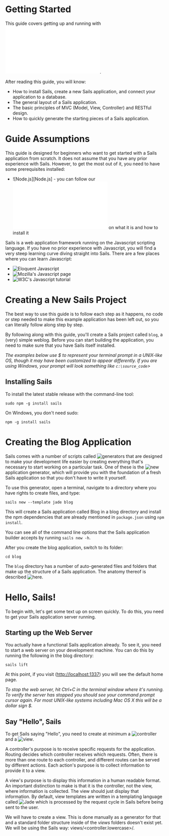 # Getting Started


This guide covers getting up and running with ![Sails][WhatIsSails].

After reading this guide, you will know:

* How to install Sails, create a new Sails application, and connect your application to a database.
* The general layout of a Sails application.
* The basic principles of MVC (Model, View, Controller) and RESTful design.
* How to quickly generate the starting pieces of a Sails application.


# Guide Assumptions

This guide is designed for beginners who want to get started with a Sails application from scratch. It does not assume that you have any prior experience with Sails. However, to get the most out of it, you need to have some prerequisites installed:

* ![Node.js][Node.js] - you can follow our ![guide][Node.js_guide] on what it is and how to install it

Sails is a web application framework running on the Javascript scripting language. If you have no prior experience with Javascript, you will find a very steep learning curve diving straight into Sails. There are a few places where you can learn Javascript:

* ![Eloquent Javascript][EloquentJavascript]
* ![Mozilla's Javascript page][MozillaJavascript]
* ![W3C's Javascript tutorial][W3C_Javascript]

# Creating a New Sails Project

The best way to use this guide is to follow each step as it happens, no code or step needed to make this example application has been left out, so you can literally follow along step by step.

By following along with this guide, you'll create a Sails project called `blog`, a (very) simple weblog. Before you can start building the application, you need to make sure that you have Sails itself installed.

*The examples below use $ to represent your terminal prompt in a UNIX-like OS, though it may have been customized to appear differently. If you are using Windows, your prompt will look something like `c:\source_code`>*


## Installing Sails
To install the latest stable release with the command-line tool:

    sudo npm -g install sails

On Windows, you don't need sudo:

    npm -g install sails

# Creating the Blog Application

Sails comes with a number of scripts called ![generators][SailsJs_Generators] that are designed to make your development life easier by creating everything that's necessary to start working on a particular task. One of these is the ![`new`][SailsJS_Generator_New] application generator, which will provide you with the foundation of a fresh Sails application so that you don't have to write it yourself.

To use this generator, open a terminal, navigate to a directory where you have rights to create files, and type:

    sails new --template jade blog

This will create a Sails application called Blog in a blog directory and install the npm dependencies that are already mentioned in `package.json` using `npm install`.

You can see all of the command line options that the Sails application builder accepts by running `sails new -h`.

After you create the blog application, switch to its folder:

    cd blog

The `blog` directory has a number of auto-generated files and folders that make up the structure of a Sails application. The anatomy thereof is described ![here][SailsJs_Anatomy].

# Hello, Sails!

To begin with, let's get some text up on screen quickly. To do this, you need to get your Sails application server running.

## Starting up the Web Server

You actually have a functional Sails application already. To see it, you need to start a web server on your development machine. You can do this by running the following in the blog directory:

    sails lift

At this point, if you visit ([http://localhost:1337](http://localhost:1337)) you will see the default home page.

*To stop the web server, hit Ctrl+C in the terminal window where it's running. To verify the server has stopped you should see your command prompt cursor again. For most UNIX-like systems including Mac OS X this will be a dollar sign $.*

## Say "Hello", Sails

To get Sails saying "Hello", you need to create at minimum a ![controller][Controller_Concept] and a ![view][View_Concept].

A controller's purpose is to receive specific requests for the application. Routing decides which controller receives which requests. Often, there is more than one route to each controller, and different routes can be served by different actions. Each action's purpose is to collect information to provide it to a view.

A view's purpose is to display this information in a human readable format. An important distinction to make is that it is the controller, not the view, where information is collected. The view should just display that information. By default, view templates are written in a templating language called ![Jade][Jade] which is processed by the request cycle in Sails before being sent to the user.

We will have to create a view. This is done manually as a generator for that and a standard folder structure inside of the *views* folders doesn't exist yet. We will be using the Sails way: views/<controller.lowercase>/<action>.<template fileending>

    mkdir views/welcome/
    touch views/welcome/index.jade

Open the `app/views/welcome/index.jade` file in your text editor. Delete all of the existing code in the file, and replace it with the following single line of code:

```jade
h1 Hello, Sails!
```

Next we have to create a new controller, to use the view. We will need to run the "controller" generator and tell it you want a controller called "welcome" with an action called "index", just like this:

    sails generate controller welcome index
        info: Created a new controller ("welcome") at api/controllers/WelcomeController.js!

The controller will look like so:
`api/controllers/WelcomeController.js`:
```javascript
/**
 * WelcomeController
 *
 * @description :: Server-side logic for managing welcomes
 * @help        :: See http://links.sailsjs.org/docs/controllers
 */

module.exports = {
  /**
   * `WelcomeController.index()`
   */
  index: function (req, res) {
    return res.json({
      todo: 'index() is not implemented yet!'
    });
  }
};
```

As such it won't do much and simply return JSON with a todo. We want to change that. It should render a view and sendthat back to the client. To do so we will replace the `index` function body with a call to [res.view](http://sailsjs.org/#/documentation/reference/res/res.view.html).

```javascript
return res.view("welcome/index");
```

## Setting the Application Home Page

Now that we have made the controller and view, we need to tell Sails when we want "Hello, Sails!" to show up. In our case, we want it to show up when we navigate to the root URL of our site, http://localhost:1337.

Next, you have to tell Sails where your actual home page is located.

Open the file config/routes.js in your editor.
```javascript
module.exports.routes = {

  /***************************************************************************
  *                                                                          *
  * Make the view located at `views/homepage.ejs` (or `views/homepage.jade`, *
  * etc. depending on your default view engine) your home page.              *
  *                                                                          *
  * (Alternatively, remove this and add an `index.html` file in your         *
  * `assets` directory)                                                      *
  *                                                                          *
  ***************************************************************************/

  '/': {
    view: 'homepage'
  }
  //...
```

This is your application's routing file which holds entries in a javscript object where the key is the URL path and the value is another object.

Replace `'/': { view: 'homepage'}` with `'/': 'WelcomeController.index'`. That tells Sails to map requests to the root of the application to the welcome controller's index action.

Launch the web server again if you stopped it to generate the controller and navigate to [http://localhost:1337][http://localhost:1337] in your browser. You'll see the "Hello, Sails!" message you put into app/views/welcome/index.jade, indicating that this new route is indeed going to WelcomeController's index action and is rendering the view correctly.

*We could've also done without a controller and simply used `'/': { view: 'welcome/index' }`. Feel free to do so.*

*For more information about routing, refer to ![Sails Routing][Sails_Routing]*

# Getting Up and Running

Sails uses ![REST][REST] for structuring its resources. That means we will be using *CRUD* (Create, Read, Update, Delete) methods when dealing with resources.

Luckily Sails uses ![Blueprints][Blueprints] that help us avoid writing a lot of boilerplate code to define CRUD actions on our resources. All we would normally need is a model and controller for our resource. For the purpose of this tutorial, we will implement these CRUD actions ourselves.

In this section we will add the ability to create new articles in our application and be able to view them. This is the "C" and the "R" from CRUD: creation and reading.

Before we continue we will need to configure our application to use a local disk database provided by `sails-disk`. A simple modification of `config/models.js` will do. Uncomment `migrate: 'alter'` to make the file look similar to this:

```javascript
module.exports.models = {

  /***************************************************************************
  *                                                                          *
  * Your app's default connection. i.e. the name of one of your app's        *
  * connections (see `config/connections.js`)                                *
  *                                                                          *
  ***************************************************************************/
  // connection: 'localDiskDb',

  /***************************************************************************
  *                                                                          *
  * How and whether Sails will attempt to automatically rebuild the          *
  * tables/collections/etc. in your schema.                                  *
  *                                                                          *
  * See http://sailsjs.org/#/documentation/concepts/ORM/model-settings.html  *
  *                                                                          *
  ***************************************************************************/
  migrate: 'alter'

};
```



[nodejs.org]: http://nodejs.org "Node.js homepage"
[Node.js_guide]: ./WhatIsNodeJs.md "What is Node.js?"
[WhatIsSails]: ./WhatIsSails.md "What is Sails?"
[EloquentJavascript]: http://eloquentjavascript.net/ "Eloquent Javascript"
[MozillaJavascript]: https://developer.mozilla.org/en-US/docs/Web/JavaScript "Mozilla's Javascript page"
[W3C_Javascript]: http://www.w3schools.com/js/default.asp "World Wide Web Consortium's Javascript tutorial"
[SailsJs_Anatomy]: http://sailsjs.org/#/documentation/anatomy/myApp "Anatomy of a SailJs app"
[SailsJs_Generators]: http://sailsjs.org/#/documentation/reference/cli/sailsgenerate.html "SailsJs generators"
[SailsJS_Generator_New]: http://sailsjs.org/#/documentation/reference/cli/sailsnew.html "'sails new' generator"
[Jade]: http://jade-lang.com "jade - Node template engine"
[Controller_Concept]: http://sailsjs.org/#/documentation/concepts/Controllers/
[View_Concept]: http://sailsjs.org/#/documentation/concepts/Views
[Sails_Routing]: http://sailsjs.org/#/documentation/concepts/Routes
[REST]: https://en.wikipedia.org/wiki/Representational_state_transfer "Representation state transfer"
[Blueprints]: http://sailsjs.org/#/documentation/reference/blueprint-api

<docmeta name="uniqueID" value="GettingStarted99009">
<docmeta name="displayName" value="Getting Started">

